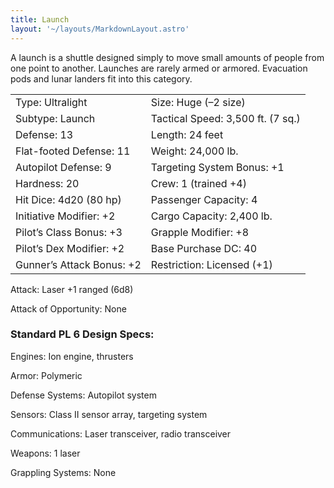 ```yaml
---
title: Launch
layout: '~/layouts/MarkdownLayout.astro'
---
```

A launch is a shuttle designed simply to move small amounts of people from one
point to another. Launches are rarely armed or armored. Evacuation pods and
lunar landers fit into this category.


<table> <tr> <td> Type: Ultralight </td> <td> Size: Huge (–2 size) </td> </tr> <tr class="shaded"> <td> Subtype: Launch </td> <td> Tactical Speed: 3,500 ft. (7 sq.) </td> </tr> <tr> <td> Defense: 13 </td> <td> Length: 24 feet </td> </tr> <tr class="shaded"> <td> Flat-footed Defense: 11 </td> <td> Weight: 24,000 lb. </td> </tr> <tr> <td> Autopilot Defense: 9 </td> <td> Targeting System Bonus: +1 </td> </tr> <tr class="shaded"> <td> Hardness: 20 </td> <td> Crew: 1 (trained +4) </td> </tr> <tr> <td> Hit Dice: 4d20 (80 hp) </td> <td> Passenger Capacity: 4 </td> </tr> <tr class="shaded"> <td> Initiative Modifier: +2 </td> <td> Cargo Capacity: 2,400 lb. </td> </tr> <tr> <td> Pilot’s Class Bonus: +3 </td> <td> Grapple Modifier: +8 </td> </tr> <tr class="shaded"> <td> Pilot’s Dex Modifier: +2 </td> <td> Base Purchase DC: 40 </td> </tr> <tr> <td> Gunner’s Attack Bonus: +2 </td> <td> Restriction: Licensed (+1) </td> </tr> </table>



Attack: Laser +1 ranged (6d8)

Attack of Opportunity: None

###  Standard PL 6 Design Specs:

Engines: Ion engine, thrusters

Armor: Polymeric

Defense Systems: Autopilot system

Sensors: Class II sensor array, targeting system

Communications: Laser transceiver, radio transceiver

Weapons: 1 laser

Grappling Systems: None


